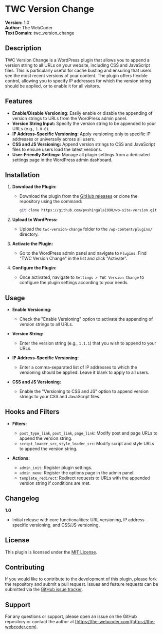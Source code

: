 # TWC Version Change

**Version:** 1.0  
**Author:** The WebCoder  
**Text Domain:** twc_version_change  

## Description

TWC Version Change is a WordPress plugin that allows you to append a version string to all URLs on your website, including CSS and JavaScript files. This is particularly useful for cache busting and ensuring that users see the most recent versions of your content. The plugin offers flexible control, allowing you to specify IP addresses for which the version string should be applied, or to enable it for all visitors.

## Features

- **Enable/Disable Versioning:** Easily enable or disable the appending of version strings to URLs from the WordPress admin panel.
- **Version String Input:** Specify the version string to be appended to your URLs (e.g., `1.0.0`).
- **IP Address-Specific Versioning:** Apply versioning only to specific IP addresses or universally across all users.
- **CSS and JS Versioning:** Append version strings to CSS and JavaScript files to ensure users load the latest versions.
- **User-Friendly Settings:** Manage all plugin settings from a dedicated settings page in the WordPress admin dashboard.

## Installation

1. **Download the Plugin:**
   - Download the plugin from the [GitHub releases](https://github.com/pvshingala1990/wp-site-version/releases) or clone the repository using the command:
     ```bash
     git clone https://github.com/pvshingala1990/wp-site-version.git
     ```

2. **Upload to WordPress:**
   - Upload the `twc-version-change` folder to the `/wp-content/plugins/` directory.

3. **Activate the Plugin:**
   - Go to the WordPress admin panel and navigate to `Plugins`. Find "TWC Version Change" in the list and click "Activate".

4. **Configure the Plugin:**
   - Once activated, navigate to `Settings > TWC Version Change` to configure the plugin settings according to your needs.

## Usage

- **Enable Versioning:**
  - Check the "Enable Versioning" option to activate the appending of version strings to all URLs.

- **Version String:**
  - Enter the version string (e.g., `1.1.1`) that you wish to append to your URLs.

- **IP Address-Specific Versioning:**
  - Enter a comma-separated list of IP addresses to which the versioning should be applied. Leave it blank to apply to all users.

- **CSS and JS Versioning:**
  - Enable the "Versioning to CSS and JS" option to append version strings to your CSS and JavaScript files.

## Hooks and Filters

- **Filters:**
  - `post_type_link`, `post_link`, `page_link`: Modify post and page URLs to append the version string.
  - `script_loader_src`, `style_loader_src`: Modify script and style URLs to append the version string.

- **Actions:**
  - `admin_init`: Register plugin settings.
  - `admin_menu`: Register the options page in the admin panel.
  - `template_redirect`: Redirect requests to URLs with the appended version string if conditions are met.

## Changelog

**1.0**
- Initial release with core functionalities: URL versioning, IP address-specific versioning, and CSS/JS versioning.

## License

This plugin is licensed under the [MIT License](LICENSE).

## Contributing

If you would like to contribute to the development of this plugin, please fork the repository and submit a pull request. Issues and feature requests can be submitted via the [GitHub issue tracker](https://github.com/pvshingala1990/wp-site-version/issues).

## Support

For any questions or support, please open an issue on the GitHub repository or contact the author at [https://the-webcoder.com](https://the-webcoder.com).


